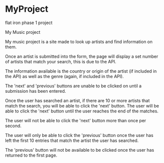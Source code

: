 # MyProject
flat iron phase 1 project

My Music project

My music project is a site made to look up artists and find information on them. 

Once an artist is submitted into the form, the page will display a set number of artists that match your search, this is due to the API.

The information available is the country or origin of the artist (if included in the API) as well as the genre (again, if included in the API).

The 'next' and 'previous' buttons are unable to be clicked on until a submission has been entered. 

Once the user has searched an artist, if there are 10 or more artists that match the search, you will be able to click the 'next' button. The user will be able to click the 'next' button until the user reaches the end of the matches.

The user will not be able to click the 'next' button more than once per second.

The user will only be able to click the 'previous' button once the user has left the first 10 entries that match the artist the user has searched. 

The 'previous' button will not be available to be clicked once the user has returned to the first page.




